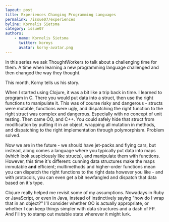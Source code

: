 ```yaml
---
layout: post
title: Experiences Changing Programming Languages
permalink: /issue07/experiences
byline: Kornelis Sietsma
category: issue07
authors:
    - name: Kornelis Sietsma
      twitter: kornys
      avatar: korny-avatar.png
---
```

In this series we ask ThoughtWorkers to talk about a challenging time for them. A time when learning a new programming language challenged and then changed the way they thought. 

This month, Korny tells us his story.

When I started using Clojure, it was a bit like a trip back in time.  I learned to program in C. There you would put data into a struct, then use the right functions to manipulate it.  This was of course risky and dangerous - structs were mutable, functions were ugly, and dispatching the right function to the right struct was complex and dangerous. Especially with no concept of unit testing.  Then came OO, and C++. You could safely hide that struct from modification by putting it in an object, wrapping all mutation in methods, and dispatching to the right implementation through polymorphism.  Problem solved.

Now we are in the future - we should have jet-packs and flying cars, but instead, along comes a language where you typically put data into maps (which look suspiciously like structs), and manipulate them with functions.  However, this time it's different: cunning data structures make the maps immutable **and** efficient; multimethods and higher-order functions mean you can dispatch the right functions to the right data however you like - and with protocols, you can even get a bit newfangled and dispatch that data based on it's type.

Clojure really helped me revisit some of my assumptions.  Nowadays in Ruby or JavaScript, or even in Java, instead of instinctively saying "how do I wrap that in an object?" I'll consider whether OO is actually appropriate, or whether I can keep things simpler with data structures and a dash of FP.  And I'll try to stamp out mutable state wherever it might lurk.
